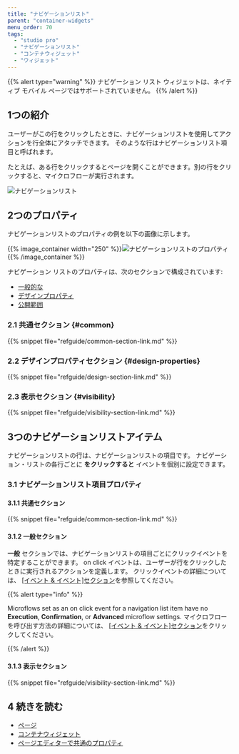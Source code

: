```yaml
---
title: "ナビゲーションリスト"
parent: "container-widgets"
menu_order: 70
tags:
  - "studio pro"
  - "ナビゲーションリスト"
  - "コンテナウィジェット"
  - "ウィジェット"
---
```


{{% alert type="warning" %}}
ナビゲーション リスト ウィジェットは、ネイティブ モバイル ページではサポートされていません。
{{% /alert %}}

## 1つの紹介

ユーザーがこの行をクリックしたときに、ナビゲーションリストを使用してアクションを行全体にアタッチできます。 そのような行はナビゲーションリスト項目と呼ばれます。

たとえば、ある行をクリックするとページを開くことができます。別の行をクリックすると、マイクロフローが実行されます。

![ナビゲーションリスト](attachments/container-widgets/navigation-list.png)

## 2つのプロパティ

ナビゲーションリストのプロパティの例を以下の画像に示します。

{{% image_container width="250" %}}![ナビゲーションリストのプロパティ](attachments/container-widgets/navigation-list-properties.png)
{{% /image_container %}}

ナビゲーション リストのプロパティは、次のセクションで構成されています:

* [一般的な](#common)
* [デザインプロパティ](#design-properties)
* [公開範囲](#visibility)

### 2.1 共通セクション {#common}

{{% snippet file="refguide/common-section-link.md" %}}

### 2.2 デザインプロパティセクション {#design-properties}

{{% snippet file="refguide/design-section-link.md" %}}

### 2.3 表示セクション {#visibility}

{{% snippet file="refguide/visibility-section-link.md" %}}

## 3つのナビゲーションリストアイテム

ナビゲーションリストの行は、ナビゲーションリストの項目です。 ナビゲーション・リストの各行ごとに **をクリックすると** イベントを個別に設定できます。

### 3.1 ナビゲーションリスト項目プロパティ

#### 3.1.1 共通セクション

{{% snippet file="refguide/common-section-link.md" %}}

#### 3.1.2 一般セクション

**一般** セクションでは、ナビゲーションリストの項目ごとにクリックイベントを特定することができます。 on click イベントは、ユーザーが行をクリックしたときに実行されるアクションを定義します。 クリックイベントの詳細については、 [[イベント & イベント]セクション](on-click-event)を参照してください。

{{% alert type="info" %}}

Microflows set as an on click event for a navigation list item have no **Execution**, **Confirmation**, or **Advanced** microflow settings. マイクロフローを呼び出す方法の詳細については、 [[イベント & イベント]セクション](on-click-event#call-microflow)をクリックしてください。

{{% /alert %}}

#### 3.1.3 表示セクション

{{% snippet file="refguide/visibility-section-link.md" %}}

## 4 続きを読む

* [ページ](page)
* [コンテナウィジェット](container-widgets)
* [ページエディターで共通のプロパティ](common-widget-properties)